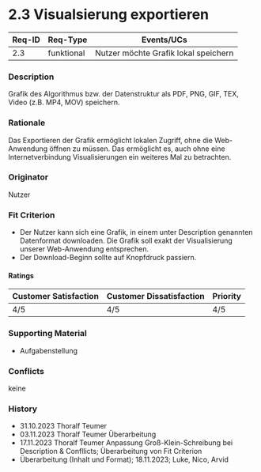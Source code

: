 # 2.3 Visualsierung exportieren

| Req-ID | Req-Type | Events/UCs                         |
|--------|----------|------------------------------------|
| 2.3    |funktional|Nutzer möchte Grafik lokal speichern|

### Description
Grafik des Algorithmus bzw. der Datenstruktur als PDF, PNG, GIF, TEX, Video (z.B. MP4, MOV) speichern.

### Rationale
Das Exportieren der Grafik ermöglicht lokalen Zugriff, ohne die Web-Anwendung öffnen zu müssen. Das ermöglicht es, auch ohne eine Internetverbindung Visualisierungen ein weiteres Mal zu betrachten.

### Originator
Nutzer

### Fit Criterion
- Der Nutzer kann sich eine Grafik, in einem unter Description genannten Datenformat downloaden. Die Grafik soll exakt der Visualisierung unserer Web-Anwendung entsprechen.
- Der Download-Beginn sollte auf Knopfdruck passiern.

#### Ratings
| Customer Satisfaction | Customer Dissatisfaction | Priority |
|-----------------------|--------------------------|----------|
| 4/5                   | 4/5                      | 4/5      |

### Supporting Material
- Aufgabenstellung

### Conflicts
keine

### History
- 31.10.2023 Thoralf Teumer
- 03.11.2023 Thoralf Teumer Überarbeitung
- 17.11.2023 Thoralf Teumer Anpassung Groß-Klein-Schreibung bei Description & Confllicts; Überarbeitung von Fit Criterion
- Überarbeitung (Inhalt und Format); 18.11.2023; Luke, Nico, Arvid